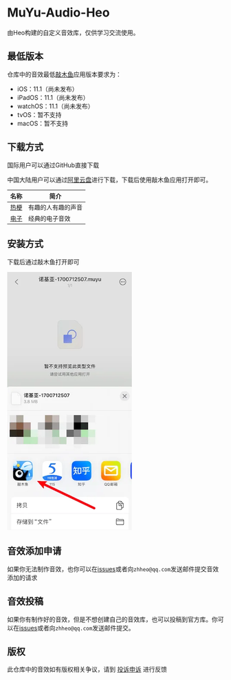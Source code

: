 # MuYu-Audio-Heo

由Heo构建的自定义音效库，仅供学习交流使用。

## 最低版本

仓库中的音效最低[敲木鱼](https://apps.apple.com/cn/app/%E6%95%B2%E6%9C%A8%E9%B1%BC/id6443798663)应用版本要求为：

- iOS：11.1（尚未发布）
- iPadOS：11.1（尚未发布）
- watchOS：11.1（尚未发布）
- tvOS：暂不支持
- macOS：暂不支持

## 下载方式

国际用户可以通过GitHub直接下载

中国大陆用户可以通过[阿里云盘](https://www.alipan.com/s/Lt8YEw3p4jd)进行下载，下载后使用敲木鱼应用打开即可。

| 名称  | 简介 |
|-----|----|
| [热梗](/热梗/) | 有趣的人有趣的声音   |
| [电子](/电子/) | 经典的电子音效   |

## 安装方式

下载后通过敲木鱼打开即可

![](/img/aliyunpan.webp)

## 音效添加申请

如果你无法制作音效，也你可以在[issues](https://github.com/zhheo/MuYu-Audio-Heo/issues)或者向`zhheo@qq.com`发送邮件提交音效添加的请求

## 音效投稿

如果你有制作好的音效，但是不想创建自己的音效库，也可以投稿到官方库。你可以在[issues](https://github.com/zhheo/MuYu-Audio-Heo/issues)或者向`zhheo@qq.com`发送邮件提交。

## 版权

此仓库中的音效如有版权相关争议，请到 [投诉申诉](https://wj.qq.com/s2/13520609/9410/) 进行反馈